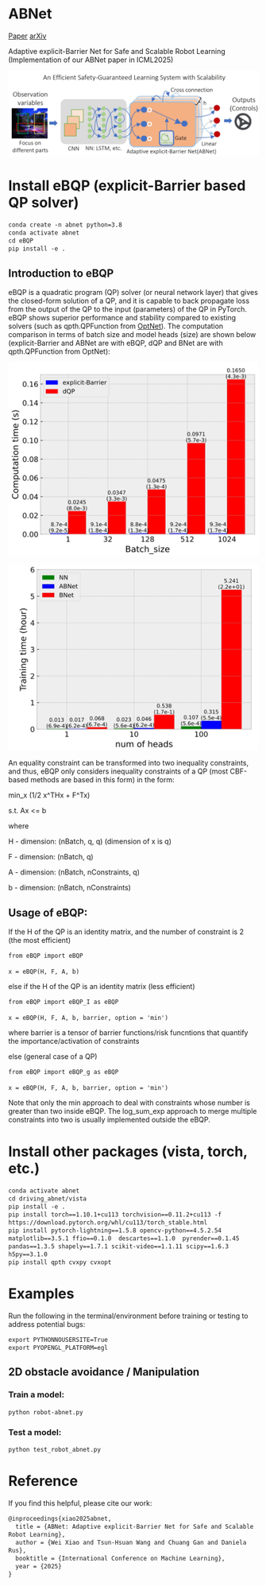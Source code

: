 # ABNet

[Paper](https://openreview.net/forum?id=ymlwqfxuUc)  [arXiv](https://arxiv.org/abs/2406.13025)

Adaptive explicit-Barrier Net for Safe and Scalable Robot Learning (Implementation of our ABNet paper in ICML2025)

![pipeline](imgs/abnet.png) 


# Install eBQP (explicit-Barrier based QP solver)
```
conda create -n abnet python=3.8
conda activate abnet
cd eBQP
pip install -e .
```

## Introduction to eBQP

eBQP is a quadratic program (QP) solver (or neural network layer) that gives the closed-form solution of a QP, and it is capable to back propagate loss from the output of the QP to the input (parameters) of the QP in PyTorch. eBQP shows superior performance and stability compared to existing solvers (such as qpth.QPFunction from [OptNet](https://github.com/locuslab/optnet)). The computation comparison in terms of batch size and model heads (size) are shown below (explicit-Barrier and ABNet are with eBQP, dQP and BNet are with qpth.QPFunction from OptNet):

![pipeline](imgs/compare_batch.png) 

![pipeline](imgs/compare_head.png) 

An equality constraint can be transformed into two inequality constraints, and thus, eBQP only considers inequality constraints of a QP (most CBF-based methods are based in this form) in the form:

min_x (1/2 x^THx + F^Tx)

s.t. Ax <= b

where

H - dimension: (nBatch, q, q) (dimension of x is q)

F - dimension: (nBatch, q)

A - dimension: (nBatch, nConstraints, q)

b - dimension: (nBatch, nConstraints)

## Usage of eBQP:
If the H of the QP is an identity matrix, and the number of constraint is 2 (the most efficient)
```
from eBQP import eBQP

x = eBQP(H, F, A, b)
```
else if the H of the QP is an identity matrix (less efficient)
```
from eBQP import eBQP_I as eBQP

x = eBQP(H, F, A, b, barrier, option = 'min')
```
where barrier is a tensor of barrier functions/risk funcntions that quantify the importance/activation of constraints

else (general case of a QP)
```
from eBQP import eBQP_g as eBQP

x = eBQP(H, F, A, b, barrier, option = 'min')
```
Note that only the min approach to deal with constraints whose number is greater than two inside eBQP. The log_sum_exp approach to merge multiple constraints into two is usually implemented outside the eBQP.

# Install other packages (vista, torch, etc.)
```
conda activate abnet
cd driving_abnet/vista
pip install -e .
pip install torch==1.10.1+cu113 torchvision==0.11.2+cu113 -f https://download.pytorch.org/whl/cu113/torch_stable.html
pip install pytorch-lightning==1.5.8 opencv-python==4.5.2.54 matplotlib==3.5.1 ffio==0.1.0  descartes==1.1.0  pyrender==0.1.45  pandas==1.3.5 shapely==1.7.1 scikit-video==1.1.11 scipy==1.6.3 h5py==3.1.0
pip install qpth cvxpy cvxopt
```

# Examples
Run the following in the terminal/environment before training or testing to address potential bugs:
```
export PYTHONNOUSERSITE=True
export PYOPENGL_PLATFORM=egl
```
## 2D obstacle avoidance / Manipulation

### Train a model:
```
python robot-abnet.py
```

### Test a model:
```
python test_robot_abnet.py
```


# Reference
If you find this helpful, please cite our work:
```
@inproceedings{xiao2025abnet,
  title = {ABNet: Adaptive explicit-Barrier Net for Safe and Scalable Robot Learning},
  author = {Wei Xiao and Tsun-Hsuan Wang and Chuang Gan and Daniela Rus},
  booktitle = {International Conference on Machine Learning},
  year = {2025}
}
```
